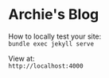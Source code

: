 # Archie's Blog

How to locally test your site:   
`bundle exec jekyll serve`

View at:   
`http://localhost:4000`